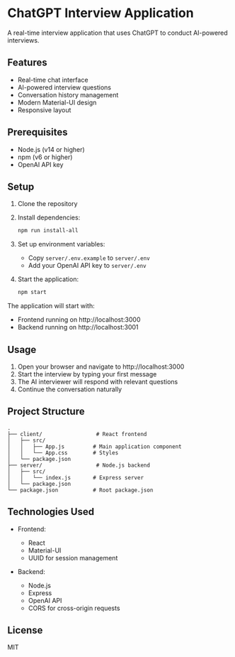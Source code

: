 # ChatGPT Interview Application

A real-time interview application that uses ChatGPT to conduct AI-powered interviews.

## Features

- Real-time chat interface
- AI-powered interview questions
- Conversation history management
- Modern Material-UI design
- Responsive layout

## Prerequisites

- Node.js (v14 or higher)
- npm (v6 or higher)
- OpenAI API key

## Setup

1. Clone the repository
2. Install dependencies:
   ```bash
   npm run install-all
   ```

3. Set up environment variables:
   - Copy `server/.env.example` to `server/.env`
   - Add your OpenAI API key to `server/.env`

4. Start the application:
   ```bash
   npm start
   ```

The application will start with:
- Frontend running on http://localhost:3000
- Backend running on http://localhost:3001

## Usage

1. Open your browser and navigate to http://localhost:3000
2. Start the interview by typing your first message
3. The AI interviewer will respond with relevant questions
4. Continue the conversation naturally

## Project Structure

```
.
├── client/                 # React frontend
│   ├── src/
│   │   ├── App.js         # Main application component
│   │   └── App.css        # Styles
│   └── package.json
├── server/                 # Node.js backend
│   ├── src/
│   │   └── index.js       # Express server
│   └── package.json
└── package.json           # Root package.json
```

## Technologies Used

- Frontend:
  - React
  - Material-UI
  - UUID for session management

- Backend:
  - Node.js
  - Express
  - OpenAI API
  - CORS for cross-origin requests

## License

MIT 